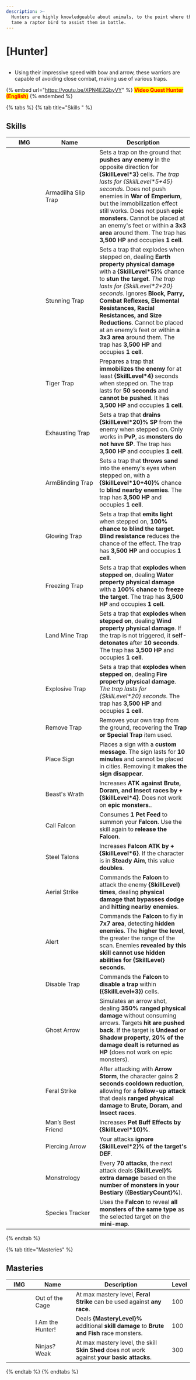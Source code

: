 ```yaml
---
description: >-
  Hunters are highly knowledgeable about animals, to the point where they can
  tame a raptor bird to assist them in battle.
---
```


# \[Hunter]

<figure><img src="../../.gitbook/assets/700px-1Caçador.png" alt=""><figcaption></figcaption></figure>

* Using their impressive speed with bow and arrow, these warriors are capable of avoiding close combat, making use of various traps.

{% embed url="https://youtu.be/XPN4EZGbyVY" %}
<mark style="color:red;">**Video Quest Hunter (English)**</mark>
{% endembed %}

{% tabs %}
{% tab title="Skills " %}
## **Skills**

<table><thead><tr><th width="84">IMG</th><th width="132">Name</th><th>Description</th></tr></thead><tbody><tr><td><img src="../../.gitbook/assets/115a.png" alt=""></td><td>Armadilha Slip Trap</td><td>Sets a trap on the ground that <strong>pushes any enemy</strong> in the opposite direction for <strong>{SkillLevel*3}</strong> cells. <em>The trap lasts for {SkillLevel*5+45} seconds</em>. Does not push enemies in <strong>War of Emperium</strong>, but the immobilization effect still works. Does not push <strong>epic monsters</strong>. Cannot be placed at an enemy's feet or within <strong>a 3x3 area</strong> around them. The trap has <strong>3,500 HP</strong> and occupies <strong>1 cell</strong>.</td></tr><tr><td><img src="../../.gitbook/assets/116a.png" alt=""></td><td>Stunning Trap</td><td>Sets a trap that explodes when stepped on, dealing <strong>Earth property physical damage</strong> with a <strong>{SkillLevel*5}%</strong> chance to <strong>stun the target</strong>. <em>The trap lasts for {SkillLevel*2+20} seconds</em>. Ignores <strong>Block, Parry, Combat Reflexes, Elemental Resistances, Racial Resistances, and Size Reductions</strong>. Cannot be placed at an enemy’s feet or within <strong>a 3x3 area</strong> around them. The trap has <strong>3,500 HP</strong> and occupies <strong>1 cell</strong>.</td></tr><tr><td><img src="../../.gitbook/assets/117a.png" alt=""></td><td>Tiger Trap</td><td>Prepares a trap that <strong>immobilizes the enemy</strong> for at least <strong>{SkillLevel*4}</strong> seconds when stepped on. The trap lasts for <strong>50 seconds</strong> and <strong>cannot be pushed</strong>. It has <strong>3,500 HP</strong> and occupies <strong>1 cell</strong>.</td></tr><tr><td><img src="../../.gitbook/assets/118a.png" alt=""></td><td>Exhausting Trap</td><td>Sets a trap that <strong>drains {SkillLevel*20}% SP</strong> from the enemy when stepped on. Only works in <strong>PvP</strong>, as <strong>monsters do not have SP</strong>. The trap has <strong>3,500 HP</strong> and occupies <strong>1 cell</strong>.</td></tr><tr><td><img src="../../.gitbook/assets/119a.png" alt=""></td><td>ArmBlinding Trap</td><td>Sets a trap that <strong>throws sand</strong> into the enemy's eyes when stepped on, with a <strong>{SkillLevel*10+40}%</strong> chance to <strong>blind nearby enemies</strong>. The trap has <strong>3,500 HP</strong> and occupies <strong>1 cell</strong>.</td></tr><tr><td><img src="../../.gitbook/assets/120a.png" alt=""></td><td>Glowing Trap</td><td>Sets a trap that <strong>emits light</strong> when stepped on, <strong>100% chance to blind the target</strong>. <strong>Blind resistance</strong> reduces the chance of the effect. The trap has <strong>3,500 HP</strong> and occupies <strong>1 cell</strong>.</td></tr><tr><td><img src="../../.gitbook/assets/121a.png" alt=""></td><td>Freezing Trap</td><td>Sets a trap that <strong>explodes when stepped on</strong>, dealing <strong>Water property physical damage</strong> with a <strong>100% chance</strong> to <strong>freeze the target</strong>. The trap has <strong>3,500 HP</strong> and occupies <strong>1 cell</strong>.</td></tr><tr><td><img src="../../.gitbook/assets/122a.png" alt=""></td><td>Land Mine Trap</td><td>Sets a trap that <strong>explodes when stepped on</strong>, dealing <strong>Wind property physical damage</strong>. If the trap is not triggered, it <strong>self-detonates</strong> after <strong>10 seconds</strong>. The trap has <strong>3,500 HP</strong> and occupies <strong>1 cell</strong>.</td></tr><tr><td><img src="../../.gitbook/assets/123a.png" alt=""></td><td>Explosive Trap</td><td>Sets a trap that <strong>explodes when stepped on</strong>, dealing <strong>Fire property physical damage</strong>. <em>The trap lasts for {SkillLevel*20} seconds</em>. The trap has <strong>3,500 HP</strong> and occupies <strong>1 cell</strong>.</td></tr><tr><td><img src="../../.gitbook/assets/124a.png" alt=""></td><td>Remove Trap</td><td>Removes your own trap from the ground, recovering the <strong>Trap or Special Trap</strong> item used.</td></tr><tr><td><img src="../../.gitbook/assets/125a.png" alt=""></td><td>Place Sign</td><td>Places a sign with a <strong>custom message</strong>. The sign lasts for <strong>10 minutes</strong> and cannot be placed in cities. Removing it <strong>makes the sign disappear</strong>.</td></tr><tr><td><img src="../../.gitbook/assets/126a.png" alt=""></td><td>Beast's Wrath</td><td>Increases <strong>ATK against Brute, Doram, and Insect races by +{SkillLevel*4}</strong>. Does not work on <strong>epic monsters</strong>..</td></tr><tr><td><img src="../../.gitbook/assets/127a.png" alt=""></td><td>Call Falcon</td><td>Consumes <strong>1 Pet Feed</strong> to summon your <strong>Falcon</strong>. Use the skill again to <strong>release the Falcon</strong>.</td></tr><tr><td><img src="../../.gitbook/assets/128a.png" alt=""></td><td>Steel Talons</td><td>Increases <strong>Falcon ATK by +{SkillLevel*6}</strong>. If the character is in <strong>Steady Aim</strong>, this value <strong>doubles</strong>.</td></tr><tr><td><img src="../../.gitbook/assets/129a.png" alt=""></td><td>Aerial Strike</td><td>Commands the <strong>Falcon</strong> to attack the enemy <strong>{SkillLevel} times</strong>, dealing <strong>physical damage that bypasses dodge</strong> and <strong>hitting nearby enemies</strong>.</td></tr><tr><td><img src="../../.gitbook/assets/130a.png" alt=""></td><td>Alert</td><td>Commands the <strong>Falcon</strong> to fly in <strong>7x7 area</strong>, detecting <strong>hidden enemies</strong>. The <strong>higher the level</strong>, the greater the range of the scan. Enemies <strong>revealed by this skill</strong> <strong>cannot use hidden abilities for {SkillLevel} seconds</strong>.</td></tr><tr><td><img src="../../.gitbook/assets/131aa.png" alt=""></td><td>Disable Trap</td><td>Commands the <strong>Falcon</strong> to <strong>disable a trap</strong> within <strong>({SkillLevel+3})</strong> cells.</td></tr><tr><td><img src="../../.gitbook/assets/762a (1).png" alt=""></td><td>Ghost Arrow</td><td>Simulates an arrow shot, dealing <strong>350% ranged physical damage</strong> without consuming arrows. Targets <strong>hit are pushed back</strong>. If the target is <strong>Undead or Shadow property</strong>, <strong>20% of the damage dealt is returned as HP</strong> (does not work on epic monsters).</td></tr><tr><td><img src="../../.gitbook/assets/499a.png" alt=""></td><td>Feral Strike</td><td>After attacking with <strong>Arrow Storm</strong>, the character gains <strong>2 seconds cooldown reduction</strong>, allowing for a <strong>follow-up attack</strong> that deals <strong>ranged physical damage</strong> to <strong>Brute, Doram, and Insect races</strong>.</td></tr><tr><td><img src="../../.gitbook/assets/796a.png" alt=""></td><td>Man’s Best Friend</td><td>Increases <strong>Pet Buff Effects by {SkillLevel*10}%</strong>.</td></tr><tr><td><img src="../../.gitbook/assets/797a.png" alt=""></td><td>Piercing Arrow</td><td>Your attacks <strong>ignore {SkillLevel*2}% of the target's DEF</strong>.</td></tr><tr><td><img src="../../.gitbook/assets/798a.png" alt=""></td><td>Monstrology</td><td>Every <strong>70 attacks</strong>, the next attack deals <strong>{SkillLevel}% extra damage</strong> based on the <strong>number of monsters in your Bestiary</strong> (<strong>{BestiaryCount}%</strong>).</td></tr><tr><td><img src="../../.gitbook/assets/799a.png" alt=""></td><td>Species Tracker</td><td>Uses the <strong>Falcon</strong> to reveal <strong>all monsters of the same type</strong> as the selected target on the <strong>mini-map</strong>.</td></tr></tbody></table>
{% endtab %}

{% tab title="Masteries" %}
## Masteries

<table><thead><tr><th width="84">IMG</th><th width="139">Name</th><th width="373">Description	</th><th>Level</th></tr></thead><tbody><tr><td><img src="../../.gitbook/assets/126a.png" alt=""></td><td>Out of the Cage</td><td>At max mastery level, <strong>Feral Strike</strong> can be used against <strong>any race</strong>.</td><td>100</td></tr><tr><td><img src="../../.gitbook/assets/126a.png" alt=""></td><td>I Am the Hunter!</td><td>Deals <strong>{MasteryLevel}%</strong> additional <strong>skill damage</strong> to <strong>Brute and Fish</strong> race monsters.</td><td>100</td></tr><tr><td><img src="../../.gitbook/assets/130a.png" alt=""></td><td>Ninjas? Weak</td><td>At max mastery level, the skill <strong>Skin Shed</strong> does not work against <strong>your basic attacks</strong>.</td><td>300</td></tr></tbody></table>
{% endtab %}
{% endtabs %}
